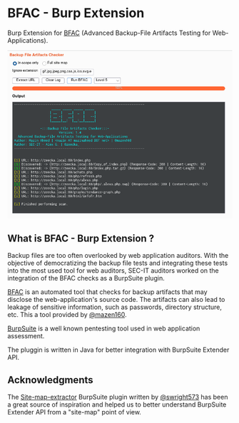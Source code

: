 # BFAC - Burp Extension

Burp Extension for [BFAC][bfac] (Advanced Backup-File Artifacts Testing for Web-Applications).

![Screenshot](static/screenshot_light.png)

## What is BFAC - Burp Extension ?

Backup files are too often overlooked by web application auditors. With the objective of democratizing the backup file tests and integrating these tests into the most used tool for web auditors, SEC-IT auditors worked on the integration of the BFAC checks as a BurpSuite plugin.

[BFAC][bfac] is an automated tool that checks for backup artifacts that may disclose the web-application's source code. The artifacts can also lead to leakage of sensitive information, such as passwords, directory structure, etc. This a tool provided by [@mazen160][mazen160].

[BurpSuite](https://portswigger.net/burp) is a well known pentesting tool used in web application assessment.

The pluggin is written in Java for better integration with BurpSuite Extender API.

## Acknowledgments

The [Site-map-extractor][sitemapextactor] BurpSuite plugin written by [@swright573][swright573] has been a great source of inspiration and helped us to better understand BurpSuite Extender API from a "site-map" point of view.

[bfac]:https://github.com/mazen160/bfac
[mazen160]:https://twitter.com/mazen160
[sitemapextactor]:https://github.com/swright573/site-map-extractor
[swright573]:https://github.com/swright573